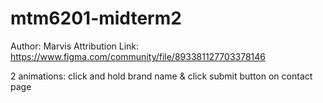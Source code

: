 # mtm6201-midterm2

Author: Marvis Attribution Link: https://www.figma.com/community/file/893381127703378146

2 animations: click and hold brand name & click submit button on contact page
